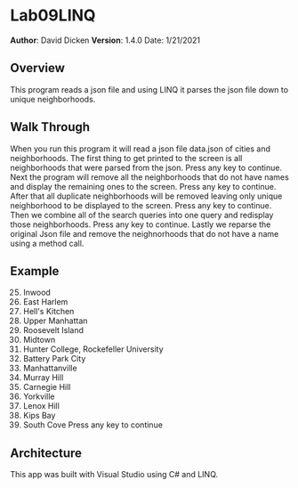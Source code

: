 # Lab09LINQ

**Author**: David Dicken
**Version**: 1.4.0 
Date: 1/21/2021

## Overview
This program reads a json file and using LINQ it parses the json file down to unique neighborhoods.

## Walk Through
When you run this program it will read a json file data.json of cities and neighborhoods.
The first thing to get printed to the screen is all neighborhoods that were parsed from the json. Press any key to continue.
Next the program will remove all the neighborhoods that do not have names and display the remaining ones to the screen. Press any key to continue.
After that all duplicate neighborhoods will be removed leaving only unique neighborhood to be displayed to the screen. Press any key to continue.
Then we combine all of the search queries into one query and redisplay those neighborhoods. Press any key to continue.
Lastly we reparse the original Json file and remove the neighnorhoods that do not have a name using a method call.

## Example
25. Inwood
26. East Harlem
27. Hell's Kitchen
28. Upper Manhattan
29. Roosevelt Island
30. Midtown
31. Hunter College, Rockefeller University
32. Battery Park City
33. Manhattanville
34. Murray Hill
35. Carnegie Hill
36. Yorkville
37. Lenox Hill
38. Kips Bay
39. South Cove
Press any key to continue

## Architecture
This app was built with Visual Studio using C# and LINQ.
